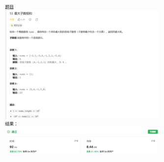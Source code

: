 [题目](https://leetcode.cn/problems/maximum-subarray/description/)
![pic](img.png)
结果：
![pic](result.png)